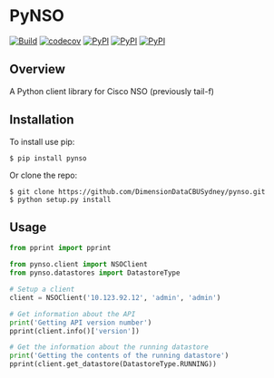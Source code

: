 # PyNSO


[![Build](https://travis-ci.org/DimensionDataCBUSydney/pynso.svg?branch=master)](https://travis-ci.org/DimensionDataCBUSydney/pynso)
[![codecov](https://codecov.io/gh/DimensionDataCBUSydney/pynso/branch/master/graph/badge.svg)](https://codecov.io/gh/DimensionDataCBUSydney/pynso)
[![PyPI](https://img.shields.io/pypi/v/pynso.svg?maxAge=2592000)]()
[![PyPI](https://img.shields.io/pypi/l/pynso.svg?maxAge=2592000)]()
[![PyPI](https://img.shields.io/pypi/pyversions/pynso.svg?maxAge=2592000)]()

Overview
--------

A Python client library for Cisco NSO (previously tail-f)

Installation
------------

To install use pip:

    $ pip install pynso


Or clone the repo:

    $ git clone https://github.com/DimensionDataCBUSydney/pynso.git
    $ python setup.py install
    
Usage
-----

```python
from pprint import pprint

from pynso.client import NSOClient
from pynso.datastores import DatastoreType

# Setup a client
client = NSOClient('10.123.92.12', 'admin', 'admin')

# Get information about the API
print('Getting API version number')
pprint(client.info()['version'])

# Get the information about the running datastore
print('Getting the contents of the running datastore')
pprint(client.get_datastore(DatastoreType.RUNNING))
```